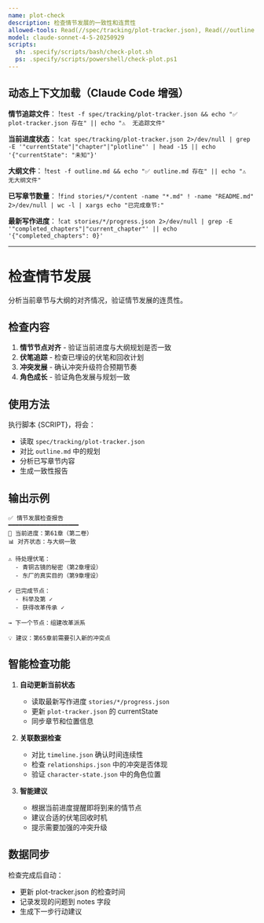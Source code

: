 ```yaml
---
name: plot-check
description: 检查情节发展的一致性和连贯性
allowed-tools: Read(//spec/tracking/plot-tracker.json), Read(//outline.md), Read(//stories/**/content/**), Bash(find:*), Bash(wc:*)
model: claude-sonnet-4-5-20250929
scripts:
  sh: .specify/scripts/bash/check-plot.sh
  ps: .specify/scripts/powershell/check-plot.ps1
---
```


## 动态上下文加载（Claude Code 增强）

**情节追踪文件**：
!`test -f spec/tracking/plot-tracker.json && echo "✅ plot-tracker.json 存在" || echo "⚠️  无追踪文件"`

**当前进度状态**：
!`cat spec/tracking/plot-tracker.json 2>/dev/null | grep -E '"currentState"|"chapter"|"plotline"' | head -15 || echo '{"currentState": "未知"}'`

**大纲文件**：
!`test -f outline.md && echo "✅ outline.md 存在" || echo "⚠️  无大纲文件"`

**已写章节数量**：
!`find stories/*/content -name "*.md" ! -name "README.md" 2>/dev/null | wc -l | xargs echo "已完成章节:"`

**最新写作进度**：
!`cat stories/*/progress.json 2>/dev/null | grep -E '"completed_chapters"|"current_chapter"' || echo '{"completed_chapters": 0}'`

---

# 检查情节发展

分析当前章节与大纲的对齐情况，验证情节发展的连贯性。

## 检查内容

1. **情节节点对齐** - 验证当前进度与大纲规划是否一致
2. **伏笔追踪** - 检查已埋设的伏笔和回收计划
3. **冲突发展** - 确认冲突升级符合预期节奏
4. **角色成长** - 验证角色发展与规划一致

## 使用方法

执行脚本 {SCRIPT}，将会：
- 读取 `spec/tracking/plot-tracker.json`
- 对比 `outline.md` 中的规划
- 分析已写章节内容
- 生成一致性报告

## 输出示例

```
✅ 情节发展检查报告
━━━━━━━━━━━━━━━━━━━━
📍 当前进度：第61章（第二卷）
📊 对齐状态：与大纲一致

⚠️ 待处理伏笔：
  - 青铜古镜的秘密（第2章埋设）
  - 东厂的真实目的（第9章埋设）

✓ 已完成节点：
  - 科举及第 ✓
  - 获得改革传承 ✓

→ 下一个节点：组建改革派系

💡 建议：第65章前需要引入新的冲突点
```

## 智能检查功能

1. **自动更新当前状态**
   - 读取最新写作进度 `stories/*/progress.json`
   - 更新 `plot-tracker.json` 的 currentState
   - 同步章节和位置信息

2. **关联数据检查**
   - 对比 `timeline.json` 确认时间连续性
   - 检查 `relationships.json` 中的冲突是否体现
   - 验证 `character-state.json` 中的角色位置

3. **智能建议**
   - 根据当前进度提醒即将到来的情节点
   - 建议合适的伏笔回收时机
   - 提示需要加强的冲突升级

## 数据同步

检查完成后自动：
- 更新 plot-tracker.json 的检查时间
- 记录发现的问题到 notes 字段
- 生成下一步行动建议
